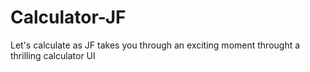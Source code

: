 # Calculator-JF
 Let's calculate as JF takes you through an exciting moment throught a thrilling calculator UI
